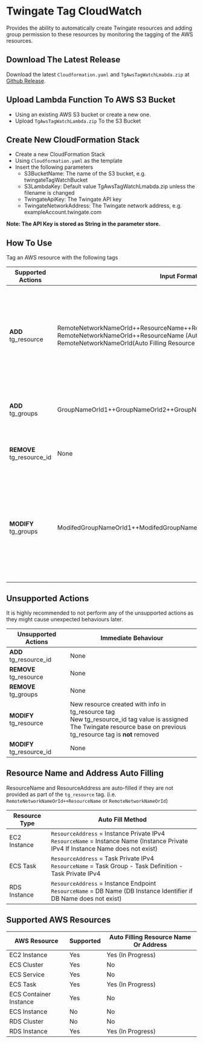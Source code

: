 # Twingate Tag CloudWatch

Provides the ability to automatically create Twingate resources and adding group permission to these resources by monitoring the tagging of the AWS resources.


## Download The Latest Release
Download the latest ```Cloudformation.yaml``` and ```TgAwsTagWatchLmabda.zip``` at [Github Release](https://github.com/Twingate-Labs/tg-aws-tag-sync/releases/latest).

## Upload Lambda Function To AWS S3 Bucket
- Using an existing AWS S3 bucket or create a new one.
- Upload ```TgAwsTagWatchLambda.zip``` To the S3 Bucket

## Create New CloudFormation Stack
- Create a new CloudFormation Stack
- Using ```Cloudformation.yaml``` as the template
- Insert the following parameters
  - S3BucketName: The name of the S3 bucket, e.g. twingateTagWatchBucket
  - S3LambdaKey: Default value TgAwsTagWatchLmabda.zip unless the filename is changed
  - TwingateApiKey: The Twingate API key
  - TwingateNetworkAddress: The Twingate network address, e.g. exampleAccount.twingate.com

**Note: The API Key is stored as String in the parameter store.**
  
## How To Use
Tag an AWS resource with the following tags

| Supported Actions           | Input Format                                                                                                                                                                                                     | Twingate Action                                                                                      | AWS Action                                             |
|-----------------------------|------------------------------------------------------------------------------------------------------------------------------------------------------------------------------------------------------------------|------------------------------------------------------------------------------------------------------|--------------------------------------------------------|
| **ADD** tg_resource         | RemoteNetworkNameOrId++ResourceName++ResourceAddress <br/> RemoteNetworkNameOrId++ResourceName (Auto Filling Resource Address)<br/> RemoteNetworkNameOrId(Auto Filling  Resource Name and Resource Address)<br/> | Create the resource in the Twingate (the defined remote network need to exist in the Twingate)       | adding tg_resource_id to the AWS resource tag          |
| **ADD** tg_groups           | GroupNameOrId1++GroupNameOrId2++GroupNameOrId3...                                                                                                                                                                | Add the defined groups into the Twingate resource                                                    | None                                                   |
| **REMOVE** tg_resource_id   | None                                                                                                                                                                                                             | Remove the resource in the Twingate                                                                  | Remove tg_groups and tg_resource from AWS resource tag |
| **MODIFY** tg_groups        | ModifedGroupNameOrId1++ModifedGroupNameOrId2++ModifedGroupNameOrId3...                                                                                                                                           | Add the new groups to the resource in Twingate<br/> No groups are removed from the Twingate Resource | None                                                   |


## Unsupported Actions
It is highly recommended to not perform any of the unsupported actions as they might cause unexpected behaviours later. 

| Unsupported Actions       | Immediate Behaviour                                                                                                                                                             |
|---------------------------|---------------------------------------------------------------------------------------------------------------------------------------------------------------------------------|
| **ADD** tg_resource_id    | None                                                                                                                                                                            |
| **REMOVE** tg_resource    | None                                                                                                                                                                            |
| **REMOVE** tg_groups      | None                                                                                                                                                                            |
| **MODIFY** tg_resource    | New resource created with info in tg_resource tag<br/> New tg_resource_id tag value is assigned <br/> The Twingate resource base on previous tg_resource tag is **not** removed |
| **MODIFY** tg_resource_id | None                                                                                                                                                                            |



## Resource Name and Address Auto Filling
ResourceName and ResourceAddress are auto-filled if they are not provided as part of the ```tg_resource``` tag. (i.e. ```RemoteNetworkNameOrId++ResourceName``` or ```RemoteNetworkNameOrId```)

| Resource Type | Auto Fill Method                                                                                                                               | 
|---------------|------------------------------------------------------------------------------------------------------------------------------------------------|
| EC2 Instance  | ```ResourceAddress``` = Instance Private IPv4 <br/> ```ResourceName``` = Instance Name (Instance Private IPv4 If Instance Name does not exist) |
| ECS Task      | ```ResourceAddress``` = Task Private IPv4 <br/> ```ResourceName``` = Task Group - Task Definition - Task Private IPv4                          |
| RDS Instance  | ```ResourceAddress``` = Instance Endpoint <br/> ```ResourceName``` = DB Name (DB Instance Identifier if DB Name does not exist)                |


##  Supported AWS Resources

| AWS Resource           | Supported    | Auto Filling Resource Name Or Address |
|------------------------|--------------|---------------------------------------|
| EC2 Instance           | Yes          | Yes (In Progress)                     | 
| ECS Cluster            | Yes          | No                                    |
| ECS Service            | Yes          | No                                    |
| ECS Task               | Yes          | Yes (In Progress)                     |
| ECS Container Instance | Yes          | No                                    |
| ECS Instance           | No           | No                                    |
| RDS Cluster            | No           | No                                    |
| RDS Instance           | Yes          | Yes (In Progress)                     |

